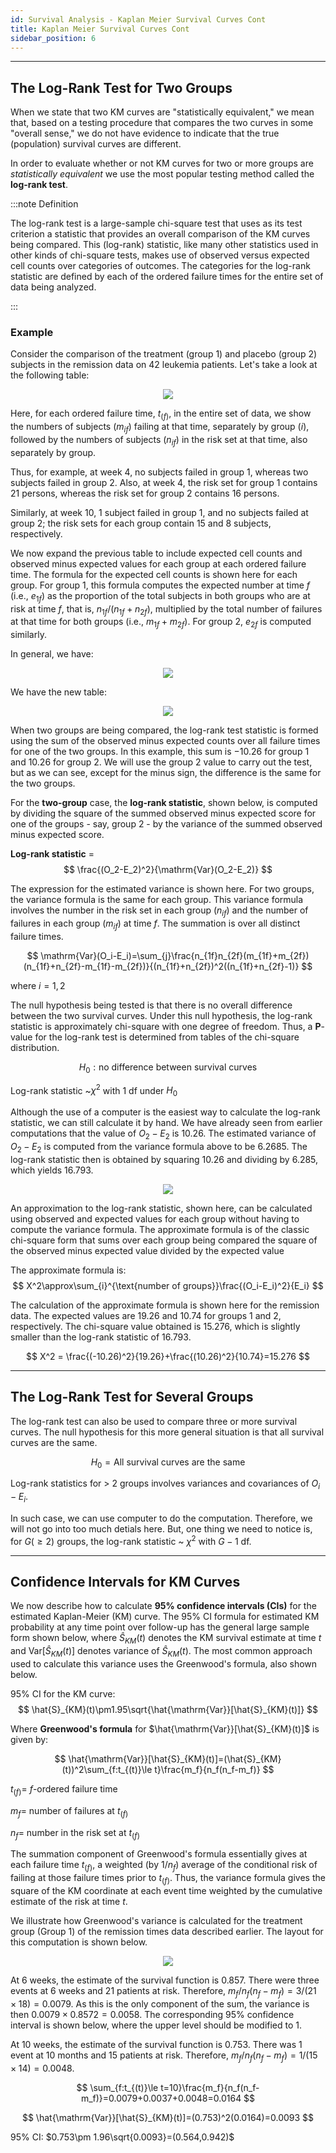 ```yaml
---
id: Survival Analysis - Kaplan Meier Survival Curves Cont
title: Kaplan Meier Survival Curves Cont
sidebar_position: 6
---
```

---

## **The Log-Rank Test for Two Groups**

When we state that two KM curves are "statistically equivalent," we mean that, based on a testing procedure that compares the two curves in some "overall sense," we do not have evidence to indicate that the true (population) survival curves are different.

In order to evaluate whether or not KM curves for two or more groups are *statistically equivalent* we use the most popular testing method called the **log-rank test**.

:::note Definition

The log-rank test is a large-sample chi-square test that uses as its test criterion a statistic that provides an overall comparison of the KM curves being compared. This (log-rank) statistic, like many other statistics used in other kinds of chi-square tests, makes use of observed versus expected cell counts over categories of outcomes. The categories for the log-rank statistic are defined by each of the ordered failure times for the entire set of data being analyzed.

:::

### **Example**

Consider the comparison of the treatment (group 1) and placebo (group 2) subjects in the remission data on 42 leukemia patients. Let's take a look at the following table:

<center><img src="https://i.postimg.cc/2584nKW6/C005-1.png"/></center>

Here, for each ordered failure time, $t_{(f)}$, in the entire set of data, we show the numbers of subjects $(m_{if})$ failing at that time, separately by group ($i$), followed by the numbers of subjects $(n_{if})$ in the risk set at that time, also separately by group.

Thus, for example, at week 4, no subjects failed in group 1, whereas two subjects failed in group 2. Also, at week 4, the risk set for group 1 contains 21 persons, whereas the risk set for group 2 contains 16 persons.

Similarly, at week 10, 1 subject failed in group 1, and no subjects failed at group 2; the risk sets for each group contain 15 and 8 subjects, respectively.

We now expand the previous table to include expected cell counts and observed minus expected values for each group at each ordered failure time. The formula for the expected cell counts is shown here for each group. For group 1, this formula computes the expected number at time $f$ (i.e., $e_{1f}$) as the proportion of the total subjects in both groups who are at risk at time $f$, that is, $n_{1f} /(n_{1f} + n_{2f})$, multiplied by the total number of failures at that time for both groups (i.e., $m_{1f} + m_{2f}$). For group 2, $e_{2f}$ is computed similarly.

In general, we have:

<center><img src="https://i.postimg.cc/J0W05sFq/C005-2.png"/></center>

We have the new table:

<center><img src="https://i.postimg.cc/Kvx4KgBc/C005-3.png"/></center>

When two groups are being compared, the log-rank test statistic is formed using the sum of the observed minus expected counts over all failure times for one of the two groups. In this example, this sum is $-10.26$ for group 1 and $10.26$ for group 2. We will use the group 2 value to carry out the test, but as we can see, except for the minus sign, the difference is the same for the two groups.

For the **two-group** case, the **log-rank statistic**, shown below, is computed by dividing the square of the summed observed minus expected score for one of the groups - say, group 2 - by the variance of the summed observed minus expected score.

**Log-rank statistic** =
$$
\frac{(O_2-E_2)^2}{\mathrm{Var}(O_2-E_2)}
$$

The expression for the estimated variance is shown here. For two groups, the variance formula is the same for each group. This variance formula involves the number in the risk set in each group ($n_{if}$) and the number of failures in each group ($m_{if}$) at time $f$. The summation is over all distinct failure times.

$$
\mathrm{Var}(O_i-E_i)=\sum_{j}\frac{n_{1f}n_{2f}(m_{1f}+m_{2f})(n_{1f}+n_{2f}-m_{1f}-m_{2f})}{(n_{1f}+n_{2f})^2((n_{1f}+n_{2f}-1)}
$$

where $i = 1, 2$

The null hypothesis being tested is that there is no overall difference between the two survival curves. Under this null hypothesis, the log-rank statistic is approximately chi-square with one degree of freedom. Thus, a **P**-value for the log-rank test is determined from tables of the chi-square distribution.

$$
H_0: \text{no difference between survival curves}
$$

Log-rank statistic ~$\chi^2$ with 1 df under $H_0$

Although the use of a computer is the easiest way to calculate the log-rank statistic, we can still calculate it by hand.  We have already seen from earlier computations that the value of $O_2-E_2$ is $10.26$. The estimated variance of $O_2 -E_2$ is computed from the variance formula above to be $6.2685$. The log-rank statistic then is obtained by squaring $10.26$ and dividing by $6.285$, which yields $16.793$.

<center><img src="https://i.postimg.cc/C1ZYnwL4/C005-4.png"/></center>

An approximation to the log-rank statistic, shown here, can be calculated using observed and expected values for each group without having to compute the variance formula. The approximate formula is of the classic chi-square
form that sums over each group being compared the square of the observed minus expected value divided by the expected value

The approximate formula is:
$$
X^2\approx\sum_{i}^{\text{number of groups}}\frac{(O_i-E_i)^2}{E_i}
$$

The calculation of the approximate formula is shown here for the remission data. The expected values are $19.26$ and $10.74$ for groups 1 and 2, respectively. The chi-square value obtained is 15.276, which is slightly smaller than the log-rank statistic of $16.793$.

$$
X^2 = \frac{(-10.26)^2}{19.26}+\frac{(10.26)^2}{10.74}=15.276
$$

---

## **The Log-Rank Test for Several Groups**

The log-rank test can also be used to compare three or more survival curves. The null hypothesis for this more general situation is that all survival curves are the same.

$$
H_0 = \text{All survival curves are the same}
$$

Log-rank statistics for > 2 groups involves variances and covariances of $O_i-E_i$.

In such case, we can use computer to do the computation. Therefore, we will not go into too much detials here. But, one thing we need to notice is, for $G(\ge 2)$ groups, the log-rank statistic ~ $\chi^2$ with $G-1$ df.

---

## **Confidence Intervals for KM Curves**

We now describe how to calculate **95% confidence intervals (CIs)** for the estimated Kaplan-Meier (KM) curve. The 95% CI formula for estimated KM probability at any time point over follow-up has the general large sample form shown below, where $\hat{S}_{KM}(t)$ denotes the KM survival estimate at time $t$ and $\mathrm{Var}[\hat{S}_{KM}(t)]$ denotes variance of $\hat{S}_{KM}(t)$. The most common approach used to calculate this variance uses the Greenwood's formula, also shown below.

95% CI for the KM curve:
$$
\hat{S}_{KM}(t)\pm1.95\sqrt{\hat{\mathrm{Var}}[\hat{S}_{KM}(t)]}
$$

Where **Greenwood's formula** for $\hat{\mathrm{Var}}[\hat{S}_{KM}(t)]$ is given by:

$$
\hat{\mathrm{Var}}[\hat{S}_{KM}(t)]=(\hat{S}_{KM}(t))^2\sum_{f:t_{(t)}\le t}\frac{m_f}{n_f(n_f-m_f)}
$$

$t_{(f)}=$ $f$-ordered failure time

$m_f=$ number of failures at $t_{(f)}$

$n_f=$ number in the risk set at $t_{(f)}$

The summation component of Greenwood's formula essentially gives at each failure time $t_{(f)}$, a weighted (by $1/n_f$) average of the conditional
risk of failing at those failure times prior to $t_{(f)}$. Thus, the variance formula gives the square of the KM coordinate at each event time weighted by the cumulative estimate of the risk at time $t$.

We illustrate how Greenwood's variance is calculated for the treatment group (Group 1) of the remission times data described earlier. The layout for this computation is shown below.

<center><img src="https://i.postimg.cc/Kc6ptB5T/C005-5.png"/></center>

At 6 weeks, the estimate of the survival function is $0.857$. There were three events at 6 weeks and 21 patients at risk. Therefore, $m_f/n_f(n_f - m_f)=3/(21 \times 18) = 0.0079$. As this is the only component of the sum, the variance is then $0.0079 \times 0.8572 = 0.0058$. The corresponding 95% confidence interval is shown below, where the upper level should be modified to 1.

At 10 weeks, the estimate of the survival function is $0.753$. There was 1 event at 10 months and 15 patients at risk. Therefore, $m_f/n_f(n_f - m_f)= 1/ (15\times14) = 0.0048$.

$$
\sum_{f:t_{(t)}\le t=10}\frac{m_f}{n_f(n_f-m_f)}=0.0079+0.0037+0.0048=0.0164
$$

$$
\hat{\mathrm{Var}}[\hat{S}_{KM}(t)]=(0.753)^2(0.0164)=0.0093
$$

95% CI: $0.753\pm 1.96\sqrt{0.0093}=(0.564,0.942)$
